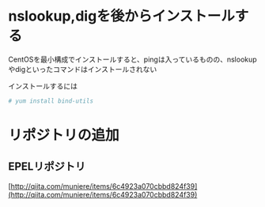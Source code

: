 # nslookup,digを後からインストールする
CentOSを最小構成でインストールすると、pingは入っているものの、nslookupやdigといったコマンドはインストールされない

インストールするには
```bash
# yum install bind-utils
```

# リポジトリの追加
## EPELリポジトリ
[http://qiita.com/muniere/items/6c4923a070cbbd824f39](http://qiita.com/muniere/items/6c4923a070cbbd824f39)

